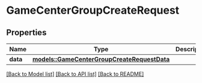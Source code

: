 # GameCenterGroupCreateRequest

## Properties

Name | Type | Description | Notes
------------ | ------------- | ------------- | -------------
**data** | [**models::GameCenterGroupCreateRequestData**](GameCenterGroupCreateRequest_data.md) |  | 

[[Back to Model list]](../README.md#documentation-for-models) [[Back to API list]](../README.md#documentation-for-api-endpoints) [[Back to README]](../README.md)


